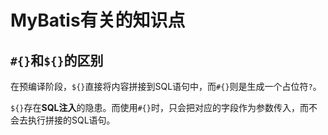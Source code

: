 # MyBatis有关的知识点

## `#{}`和`${}`的区别
在预编译阶段，`${}`直接将内容拼接到SQL语句中，而`#{}`则是生成一个占位符`?`。

`${}`存在**SQL注入**的隐患。而使用`#{}`时，只会把对应的字段作为参数传入，而不会去执行拼接的SQL语句。